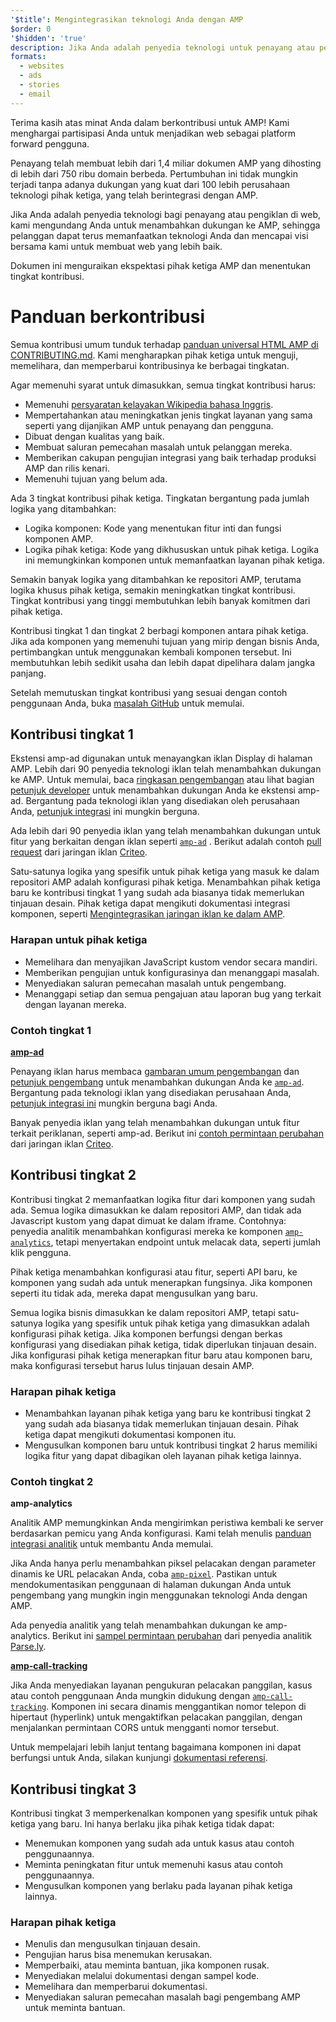 ```yaml
---
'$title': Mengintegrasikan teknologi Anda dengan AMP
$order: 0
'$hidden': 'true'
description: Jika Anda adalah penyedia teknologi untuk penayang atau pengiklan di web, kami mengundang Anda untuk menambahkan dukungan ke AMP sehingga pelanggan Anda dapat terus memanfaatkan teknologi Anda dan ....
formats:
  - websites
  - ads
  - stories
  - email
---
```


Terima kasih atas minat Anda dalam berkontribusi untuk AMP! Kami menghargai partisipasi Anda untuk menjadikan web sebagai platform forward pengguna.

Penayang telah membuat lebih dari 1,4 miliar dokumen AMP yang dihosting di lebih dari 750 ribu domain berbeda. Pertumbuhan ini tidak mungkin terjadi tanpa adanya dukungan yang kuat dari 100 lebih perusahaan teknologi pihak ketiga, yang telah berintegrasi dengan AMP.

Jika Anda adalah penyedia teknologi bagi penayang atau pengiklan di web, kami mengundang Anda untuk menambahkan dukungan ke AMP, sehingga pelanggan dapat terus memanfaatkan teknologi Anda dan mencapai visi bersama kami untuk membuat web yang lebih baik.

Dokumen ini menguraikan ekspektasi pihak ketiga AMP dan menentukan tingkat kontribusi.

# Panduan berkontribusi

Semua kontribusi umum tunduk terhadap [panduan universal HTML AMP di CONTRIBUTING.md](https://github.com/ampproject/amphtml/blob/master/CONTRIBUTING.md). Kami mengharapkan pihak ketiga untuk menguji, memelihara, dan memperbarui kontribusinya ke berbagai tingkatan.

Agar memenuhi syarat untuk dimasukkan, semua tingkat kontribusi harus:

- Memenuhi [persyaratan kelayakan Wikipedia bahasa Inggris](https://en.wikipedia.org/wiki/Wikipedia:Notability).
- Mempertahankan atau meningkatkan jenis tingkat layanan yang sama seperti yang dijanjikan AMP untuk penayang dan pengguna.
- Dibuat dengan kualitas yang baik.
- Membuat saluran pemecahan masalah untuk pelanggan mereka.
- Memberikan cakupan pengujian integrasi yang baik terhadap produksi AMP dan rilis kenari.
- Memenuhi tujuan yang belum ada.

Ada 3 tingkat kontribusi pihak ketiga. Tingkatan bergantung pada jumlah logika yang ditambahkan:

- Logika komponen: Kode yang menentukan fitur inti dan fungsi komponen AMP.
- Logika pihak ketiga: Kode yang dikhususkan untuk pihak ketiga. Logika ini memungkinkan komponen untuk memanfaatkan layanan pihak ketiga.

Semakin banyak logika yang ditambahkan ke repositori AMP, terutama logika khusus pihak ketiga, semakin meningkatkan tingkat kontribusi. Tingkat kontribusi yang tinggi membutuhkan lebih banyak komitmen dari pihak ketiga.

Kontribusi tingkat 1 dan tingkat 2 berbagi komponen antara pihak ketiga. Jika ada komponen yang memenuhi tujuan yang mirip dengan bisnis Anda, pertimbangkan untuk menggunakan kembali komponen tersebut. Ini membutuhkan lebih sedikit usaha dan lebih dapat dipelihara dalam jangka panjang.

Setelah memutuskan tingkat kontribusi yang sesuai dengan contoh penggunaan Anda, buka [masalah GitHub](https://github.com/ampproject/amphtml/issues/new) untuk memulai.

## Kontribusi tingkat 1

Ekstensi amp-ad digunakan untuk menayangkan iklan Display di halaman AMP. Lebih dari 90 penyedia teknologi iklan telah menambahkan dukungan ke AMP. Untuk memulai, baca [ringkasan pengembangan](https://github.com/ampproject/amphtml/tree/master/ads#overview) atau lihat bagian [petunjuk developer](https://github.com/ampproject/amphtml/tree/master/ads#developer-guidelines-for-a-pull-request) untuk menambahkan dukungan Anda ke ekstensi amp-ad. Bergantung pada teknologi iklan yang disediakan oleh perusahaan Anda, [petunjuk integrasi](ad-integration-guide.md) ini mungkin berguna.

Ada lebih dari 90 penyedia iklan yang telah menambahkan dukungan untuk fitur yang berkaitan dengan iklan seperti [`amp-ad`](../../../components/reference/amp-ad.md) . Berikut adalah contoh [pull request](https://github.com/ampproject/amphtml/pull/2299) dari jaringan iklan [Criteo](https://github.com/ampproject/amphtml/blob/master/ads/criteo.md).

Satu-satunya logika yang spesifik untuk pihak ketiga yang masuk ke dalam repositori AMP adalah konfigurasi pihak ketiga. Menambahkan pihak ketiga baru ke kontribusi tingkat 1 yang sudah ada biasanya tidak memerlukan tinjauan desain. Pihak ketiga dapat mengikuti dokumentasi integrasi komponen, seperti [Mengintegrasikan jaringan iklan ke dalam AMP](https://github.com/ampproject/amphtml/blob/master/ads/README.md).

### Harapan untuk pihak ketiga

- Memelihara dan menyajikan JavaScript kustom vendor secara mandiri.
- Memberikan pengujian untuk konfigurasinya dan menanggapi masalah.
- Menyediakan saluran pemecahan masalah untuk pengembang.
- Menanggapi setiap dan semua pengajuan atau laporan bug yang terkait dengan layanan mereka.

### Contoh tingkat 1

[**amp-ad**](../../../components/reference/amp-ad.md)

Penayang iklan harus membaca [gambaran umum pengembangan](https://github.com/ampproject/amphtml/tree/master/ads#overview) dan [petunjuk pengembang](https://github.com/ampproject/amphtml/tree/master/ads#developer-guidelines-for-a-pull-request) untuk menambahkan dukungan Anda ke [`amp-ad`](../../../components/reference/amp-ad.md). Bergantung pada teknologi iklan yang disediakan perusahaan Anda, [petunjuk integrasi ini](/content/amp-dev/documentation/guides-and-tutorials/contribute/vendor-contributions/ad-integration-guide.md?format=ads) mungkin berguna bagi Anda.

Banyak penyedia iklan yang telah menambahkan dukungan untuk fitur terkait periklanan, seperti amp-ad. Berikut ini [contoh permintaan perubahan](https://github.com/ampproject/amphtml/pull/2299) dari jaringan iklan [Criteo](https://github.com/ampproject/amphtml/blob/master/ads/criteo.md).

## Kontribusi tingkat 2

Kontribusi tingkat 2 memanfaatkan logika fitur dari komponen yang sudah ada. Semua logika dimasukkan ke dalam repositori AMP, dan tidak ada Javascript kustom yang dapat dimuat ke dalam iframe. Contohnya: penyedia analitik menambahkan konfigurasi mereka ke komponen [`amp-analytics`](../../../components/reference/amp-analytics.md), tetapi menyertakan endpoint untuk melacak data, seperti jumlah klik pengguna.

Pihak ketiga menambahkan konfigurasi atau fitur, seperti API baru, ke komponen yang sudah ada untuk menerapkan fungsinya. Jika komponen seperti itu tidak ada, mereka dapat mengusulkan yang baru.

Semua logika bisnis dimasukkan ke dalam repositori AMP, tetapi satu-satunya logika yang spesifik untuk pihak ketiga yang dimasukkan adalah konfigurasi pihak ketiga. Jika komponen berfungsi dengan berkas konfigurasi yang disediakan pihak ketiga, tidak diperlukan tinjauan desain. Jika konfigurasi pihak ketiga menerapkan fitur baru atau komponen baru, maka konfigurasi tersebut harus lulus tinjauan desain AMP.

### Harapan pihak ketiga

- Menambahkan layanan pihak ketiga yang baru ke kontribusi tingkat 2 yang sudah ada biasanya tidak memerlukan tinjauan desain. Pihak ketiga dapat mengikuti dokumentasi komponen itu.
- Mengusulkan komponen baru untuk kontribusi tingkat 2 harus memiliki logika fitur yang dapat dibagikan oleh layanan pihak ketiga lainnya.

### Contoh tingkat 2

[**<a>amp-analytics</a>**](../../../components/reference/amp-analytics.md)

Analitik AMP memungkinkan Anda mengirimkan peristiwa kembali ke server berdasarkan pemicu yang Anda konfigurasi. Kami telah menulis [panduan integrasi analitik](../../optimize-measure/configure-analytics/index.md) untuk membantu Anda memulai.

Jika Anda hanya perlu menambahkan piksel pelacakan dengan parameter dinamis ke URL pelacakan Anda, coba [`amp-pixel`](../../../components/reference/amp-pixel.md). Pastikan untuk mendokumentasikan penggunaan di halaman dukungan Anda untuk pengembang yang mungkin ingin menggunakan teknologi Anda dengan AMP.

Ada penyedia analitik yang telah menambahkan dukungan ke amp-analytics. Berikut ini [sampel permintaan perubahan](https://github.com/ampproject/amphtml/pull/1595) dari penyedia analitik [Parse.ly](https://www.parsely.com/help/integration/google-amp/).

[**amp-call-tracking**](../../../components/reference/amp-call-tracking.md)

Jika Anda menyediakan layanan pengukuran pelacakan panggilan, kasus atau contoh penggunaan Anda mungkin didukung dengan [`amp-call-tracking`](../../../components/reference/amp-call-tracking.md). Komponen ini secara dinamis menggantikan nomor telepon di hipertaut (hyperlink) untuk mengaktifkan pelacakan panggilan, dengan menjalankan permintaan CORS untuk mengganti nomor tersebut.

Untuk mempelajari lebih lanjut tentang bagaimana komponen ini dapat berfungsi untuk Anda, silakan kunjungi [dokumentasi referensi](../../../components/reference/amp-call-tracking.md).

## Kontribusi tingkat 3

Kontribusi tingkat 3 memperkenalkan komponen yang spesifik untuk pihak ketiga yang baru. Ini hanya berlaku jika pihak ketiga tidak dapat:

- Menemukan komponen yang sudah ada untuk kasus atau contoh penggunaannya.
- Meminta peningkatan fitur untuk memenuhi kasus atau contoh penggunaannya.
- Mengusulkan komponen yang berlaku pada layanan pihak ketiga lainnya.

### Harapan pihak ketiga

- Menulis dan mengusulkan tinjauan desain.
- Pengujian harus bisa menemukan kerusakan.
- Memperbaiki, atau meminta bantuan, jika komponen rusak.
- Menyediakan melalui dokumentasi dengan sampel kode.
- Memelihara dan memperbarui dokumentasi.
- Menyediakan saluran pemecahan masalah bagi pengembang AMP untuk meminta bantuan.
